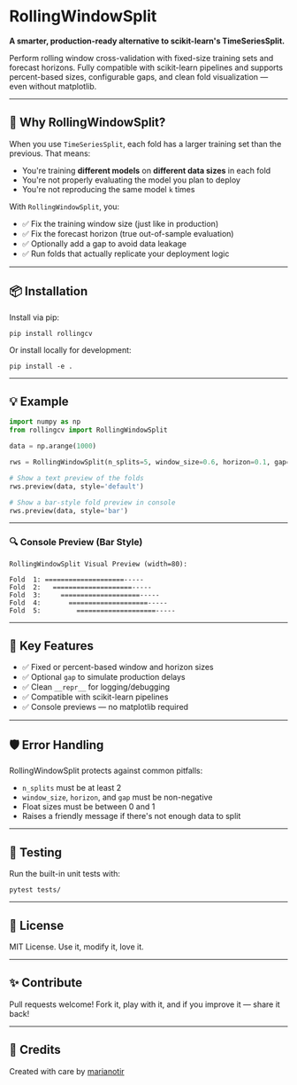 # RollingWindowSplit

**A smarter, production-ready alternative to scikit-learn's TimeSeriesSplit.**

Perform rolling window cross-validation with fixed-size training sets and forecast horizons. Fully compatible with scikit-learn pipelines and supports percent-based sizes, configurable gaps, and clean fold visualization — even without matplotlib.

---

## 🚀 Why RollingWindowSplit?

When you use `TimeSeriesSplit`, each fold has a larger training set than the previous. That means:

- You're training **different models** on **different data sizes** in each fold  
- You're not properly evaluating the model you plan to deploy  
- You're not reproducing the same model `k` times  

With `RollingWindowSplit`, you:

- ✅ Fix the training window size (just like in production)  
- ✅ Fix the forecast horizon (true out-of-sample evaluation)  
- ✅ Optionally add a gap to avoid data leakage  
- ✅ Run folds that actually replicate your deployment logic  

---

## 📦 Installation

Install via pip:

```
pip install rollingcv
```

Or install locally for development:

```
pip install -e .
```

---

## 💡 Example

```python
import numpy as np
from rollingcv import RollingWindowSplit

data = np.arange(1000)

rws = RollingWindowSplit(n_splits=5, window_size=0.6, horizon=0.1, gap=5)

# Show a text preview of the folds
rws.preview(data, style='default')

# Show a bar-style fold preview in console
rws.preview(data, style='bar')
```

---

### 🔍 Console Preview (Bar Style)

```
RollingWindowSplit Visual Preview (width=80):

Fold  1: ====================-----                    
Fold  2:   ====================-----                  
Fold  3:     ====================-----                
Fold  4:       ====================-----              
Fold  5:         ====================-----            
```

---

## 🧠 Key Features

- ✅ Fixed or percent-based window and horizon sizes  
- ✅ Optional `gap` to simulate production delays  
- ✅ Clean `__repr__` for logging/debugging  
- ✅ Compatible with scikit-learn pipelines  
- ✅ Console previews — no matplotlib required  

---

## 🛡️ Error Handling

RollingWindowSplit protects against common pitfalls:

- `n_splits` must be at least 2  
- `window_size`, `horizon`, and `gap` must be non-negative  
- Float sizes must be between 0 and 1  
- Raises a friendly message if there's not enough data to split  

---

## 🧪 Testing

Run the built-in unit tests with:

```
pytest tests/
```

---

## 📄 License

MIT License. Use it, modify it, love it.

---

## ✨ Contribute

Pull requests welcome! Fork it, play with it, and if you improve it — share it back!

---

## 🙌 Credits

Created with care by [marianotir](https://github.com/marianotir)